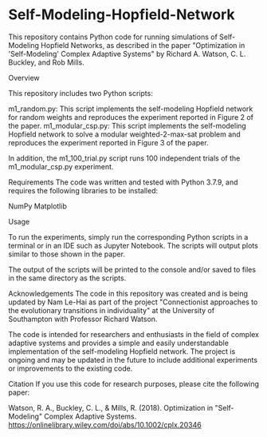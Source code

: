 # Self-Modeling-Hopfield-Network

This repository contains Python code for running simulations of Self-Modeling Hopfield Networks, as described in the paper "Optimization in 'Self-Modeling' Complex Adaptive Systems" by Richard A. Watson, C. L. Buckley, and Rob Mills.

Overview

This repository includes two Python scripts:

m1_random.py: This script implements the self-modeling Hopfield network for random weights and reproduces the experiment reported in Figure 2 of the paper.
m1_modular_csp.py: This script implements the self-modeling Hopfield network to solve a modular weighted-2-max-sat problem and reproduces the experiment reported in Figure 3 of the paper.

In addition, the m1_100_trial.py script runs 100 independent trials of the m1_modular_csp.py experiment.

Requirements
The code was written and tested with Python 3.7.9, and requires the following libraries to be installed:

NumPy
Matplotlib

Usage

To run the experiments, simply run the corresponding Python scripts in a terminal or in an IDE such as Jupyter Notebook. The scripts will output plots similar to those shown in the paper.

The output of the scripts will be printed to the console and/or saved to files in the same directory as the scripts.

Acknowledgements
The code in this repository was created and is being updated by Nam Le-Hai as part of the project "Connectionist approaches to the evolutionary transitions in individuality" at the University of Southampton with Professor Richard Watson.

The code is intended for researchers and enthusiasts in the field of complex adaptive systems and provides a simple and easily understandable implementation of the self-modeling Hopfield network. The project is ongoing and may be updated in the future to include additional experiments or improvements to the existing code.

Citation
If you use this code for research purposes, please cite the following paper:

Watson, R. A., Buckley, C. L., & Mills, R. (2018). Optimization in "Self-Modeling" Complex Adaptive Systems. https://onlinelibrary.wiley.com/doi/abs/10.1002/cplx.20346